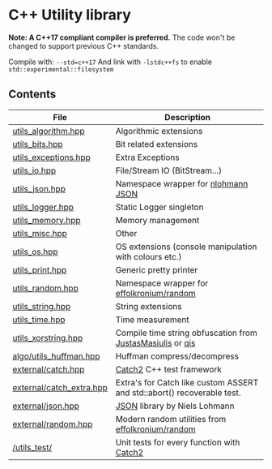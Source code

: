 # C++ Utility library

**Note: A C++17 compliant compiler is preferred.**
The code won't be changed to support previous C++ standards.

Compile with: `--std=c++17`
And link with `-lstdc++fs` to enable `std::experimental::filesystem`

## Contents

| File                                                         | Description                                                  |
| ------------------------------------------------------------ | ------------------------------------------------------------ |
| [utils_algorithm.hpp](utils_lib/utils_algorithm.hpp)         | Algorithmic extensions                                       |
| [utils_bits.hpp](utils_lib/utils_bits.hpp)                   | Bit related extensions                                       |
| [utils_exceptions.hpp](utils_lib/utils_exceptions.hpp)       | Extra Exceptions                                             |
| [utils_io.hpp](utils_lib/utils_io.hpp)                       | File/Stream IO (BitStream...)                                |
| [utils_json.hpp](utils_lib/utils_json.hpp)                   | Namespace wrapper for [nlohmann JSON](https://github.com/nlohmann/json) |
| [utils_logger.hpp](utils_lib/utils_logger.hpp)               | Static Logger singleton                                      |
| [utils_memory.hpp](utils_lib/utils_memory.hpp)               | Memory management                                            |
| [utils_misc.hpp](utils_lib/utils_misc.hpp)                   | Other                                                        |
| [utils_os.hpp](utils_lib/utils_os.hpp)                       | OS extensions (console manipulation with colours etc.)       |
| [utils_print.hpp](utils_lib/utils_print.hpp)                 | Generic pretty printer                                       |
| [utils_random.hpp](utils_lib/utils_random.hpp)               | Namespace wrapper for [effolkronium/random](https://github.com/effolkronium/random) |
| [utils_string.hpp](utils_lib/utils_string.hpp)               | String extensions                                            |
| [utils_time.hpp](utils_lib/utils_time.hpp)                   | Time measurement                                             |
| [utils_xorstring.hpp](utils_xorstring.hpp)                   | Compile time string obfuscation from [JustasMasiulis](https://github.com/JustasMasiulis/xorstr) or [qis](https://github.com/qis/xorstr) |
| [algo/utils_huffman.hpp](utils_lib/algo/algo_huffman.hpp)    | Huffman compress/decompress                                  |
| [external/catch.hpp](utils_lib/external/catch.hpp)           | [Catch2](https://github.com/catchorg/Catch2) C++ test framework |
| [external/catch_extra.hpp](utils_lib/external/catch_extra.hpp) | Extra's for Catch like custom ASSERT and std::abort() recoverable test. |
| [external/json.hpp](utils_lib/external/json.hpp)             | [JSON](https://github.com/nlohmann/json) library by Niels Lohmann |
| [external/random.hpp](utils_lib/external/random.hpp)         | Modern random utilities from [effolkronium/random](https://github.com/effolkronium/random) |
| [/utils_test/](utils_test/)                                  | Unit tests for every function with [Catch2](https://github.com/catchorg/Catch2) |
